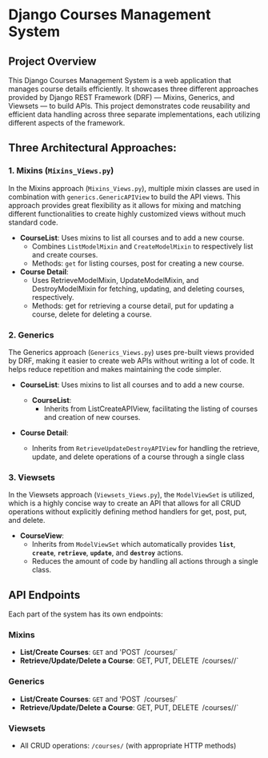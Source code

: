 # Django Courses Management System

## Project Overview

This Django Courses Management System is a web application that manages course details efficiently. It showcases three different approaches provided by Django REST Framework (DRF) — Mixins, Generics, and Viewsets — to build APIs. This project demonstrates code reusability and efficient data handling across three separate implementations, each utilizing different aspects of the framework.


## Three Architectural Approaches:

### 1. Mixins (`Mixins_Views.py`)
In the Mixins approach (`Mixins_Views.py`),  multiple mixin classes are used in combination with `generics.GenericAPIView` to build the API views. This approach provides great flexibility as it allows for mixing and matching different functionalities to create highly customized views without much standard code.

- **CourseList**:
  Uses mixins to list all courses and to add a new course.
  - Combines `ListModelMixin` and `CreateModelMixin` to respectively list and create courses.
  - Methods: `get` for listing courses, post for creating a new course.
- **Course Detail**:
  - Uses RetrieveModelMixin, UpdateModelMixin, and DestroyModelMixin for fetching, updating, and deleting courses, respectively.
  - Methods: get for retrieving a course detail, put for updating a course, delete for deleting a course.

### 2. Generics 
The Generics approach (`Generics_Views.py`) uses pre-built views provided by DRF, making it easier to create web APIs without writing a lot of code. It helps reduce repetition and makes maintaining the code simpler.

- **CourseList**:
  Uses mixins to list all courses and to add a new course.
  - **CourseList**:
    - Inherits from ListCreateAPIView, facilitating the listing of courses and creation of new courses.

- **Course Detail**:
  - Inherits from `RetrieveUpdateDestroyAPIView` for handling the retrieve, update, and delete operations of a course through a single class
    
  

### 3. Viewsets 
In the Viewsets approach (`Viewsets_Views.py`), the `ModelViewSet` is utilized, which is a highly concise way to create an API that allows for all CRUD operations without explicitly defining method handlers for get, post, put, and delete.
- **CourseView**:
  - Inherits from `ModelViewSet` which automatically provides **`list`**, **`create`**, **`retrieve`**, **`update`**, and **`destroy`** actions.
  - Reduces the amount of code by handling all actions through a single class.

## API Endpoints

Each part of the system has its own endpoints:

### Mixins
- **List/Create Courses**: `GET` and 'POST` `/courses/`
- **Retrieve/Update/Delete a Course**: GET, PUT, DELETE` `/courses/<id>/`


### Generics
- **List/Create Courses**: `GET` and 'POST` `/courses/`
- **Retrieve/Update/Delete a Course**: GET, PUT, DELETE` `/courses/<id>/`

### Viewsets
- All CRUD operations: `/courses/` (with appropriate HTTP methods)

